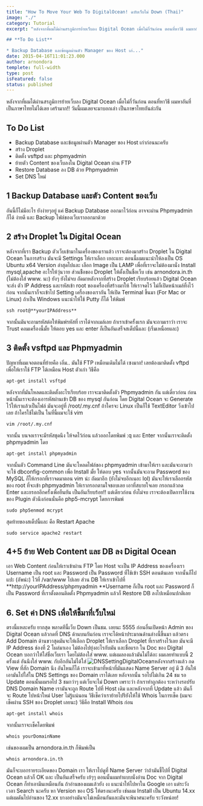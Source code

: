 ```yaml
---
title: "How To Move Your Web To DigitalOcean! ฉบับเว็บไม่ Down (Thai)"
image: "./"
category: Tutorial
excerpt: "หลังจากที่ผมได้ผ่านสรภูมิการย้ายเว็บลง Digital Ocean เมื่อไม่กี่วันก่อน ตอนที่หาวิธี ผมหาอันที่เป็นภาษาไทยไม่ได้เลย เศร้ามาก!! วันนี้ผมเลยจะมาบอกเล่า เป็นภาษาไทยกันล่ะกัน

## **To Do List**

* Backup Database และข้อมูลผ่านตัว Manager ของ Host เก่..."
date: 2015-04-16T11:01:23.000
author: arnondora
templete: full-width
type: post
isFeatured: false
status: published
---
```


หลังจากที่ผมได้ผ่านสรภูมิการย้ายเว็บลง Digital Ocean เมื่อไม่กี่วันก่อน ตอนที่หาวิธี ผมหาอันที่เป็นภาษาไทยไม่ได้เลย เศร้ามาก!! วันนี้ผมเลยจะมาบอกเล่า เป็นภาษาไทยกันล่ะกัน

## To Do List

* Backup Database และข้อมูลผ่านตัว Manager ของ Host เก่าก่อนนะครับ
* สร้าง Droplet
* ติดตั้ง vsftpd และ phpmyadmin
* ย้ายตัว Content ของเว็บลงใน Digital Ocean ผ่าน FTP
* Restore Database ลง DB ด้วย Phpmyadmin
* Set DNS ใหม่

## 1 Backup Database และตัว Content ของเว็บ
อันนี้ก็ไม่มีอะไร ยังง่ายๆอยู่ แค่ Backup Database ออกมาไว้ก่อน อาจจะผ่าน Phpmyadmin ก็ได้ ง่ายดี และ Backup ไฟล์ของเว็บเราออกมาด้วย

## 2 สร้าง Droplet ใน Digital Ocean
หลังจากที่เรา Backup ตัวเว็บเข้ามาในเครื่องของเราแล้ว เราจะต้องมาสร้าง Droplet ใน Digital Ocean
ในการสร้าง มันจะมี Settings ให้เราเลือก เยอะแยะ ตอนนี้ผมแนะนำให้ลงเป็น OS Ubuntu x64 Version ล่าสุดไปและ เลือก Image เป็น LAMP เพื่อที่เราจะไม่ต้องมานั่ง Install mysql,apache อะไรให้วุ่นวาย ส่วนช่ือของ Droplet ให้ตั้งเป็นชื่อเว็บ เช่น arnondora.in.th (ไม่ต้องใส่ www. นะ)
ยังๆ ยังไม่จบ ถัดมาหลังจากที่สร้าง Droplet เรียบร้อยแล้ว Digital Ocean จะส่ง ตัว IP Address และรหัสเข้า root ของเครื่องที่สร้างมาให้ ให้เราจดไว้ ไม่ก็เปิดหน้าเมล์ทิ้งไว้ก่อน จากนั้นเราก็จะเข้าไป Setting เครื่องของเรากัน
ให้เปิด Terminal ขึ้นมา (For Mac or Linux) ถ้าเป็น Windows แนะนำให้ใช้  Putty ก็ได้ ให้พิมพ์

    ssh root@**yourIPAddress**

จากนั้นมันจะถามรหัสต่อให้พิมพ์รหัสที่ เราได้จากเมล์เลย
ถ้าเราเข้าครั้งแรก มันจะถามเราว่า เราจะ Trust คอมเครื่องนี้มั้ย ให้ตอบ yes และ enter
ก็เป็นอันเสร็จสเต็ปนี้และ (เริ่มเหนื่อยและ)

## 3 ติดตั้ง vsftpd และ Phpmyadmin
ปัญหาที่ผมเจอตอนที่ย้ายคือ เอิ่ม.. มันใช้ FTP เหมือนเดิมไม่ได้ เซงมาก! เลยต้องมาติดตั้ง vftpd เพื่อให้เราใช้ FTP ได้เหมือน Host ตัวเก่า วิธีคือ

    apt-get install vsftpd

หลังจากที่มันโหลดและติดตั้งอะไรเรียบร้อย เราจะมาติดตั้งตัว Phpmyadmin กัน แต่เดี่ยวก่อน ก่อนหน้านั้นเราจะต้องเอารหัสผ่านเข้า DB ของ mysql กันก่อน โดย Digital Ocean จะ Generate ไว้ให้เราแล้วเป็นไฟล์ มันจะอยู่ที่ /root/.my.cnf ถ้าใครจะ Linux เป็นก็ใช้ TextEditor วิ่งเข้าไปเลย ถ้าใครใช้ไม่เป็น ในที่นี้ผมจะใช้ vim

    vim /root/.my.cnf

จากนั้น บนจอเราจะมีรหัสชุดนึง ให้จดไว้ก่อน แล้วออกโดยพิมพ์ :q และ Enter จากนั้นเราจะติดตั้ง phpmyadmin โดย

    apt-get install phpmyadmin

จากนั้นตัว Command Line มันจะโหลดไฟล์ของ phpmyadmin เข้ามาให้เรา และมันจะถามว่า
จะใช้ dbconfig-common เพื่อ Install มั้ย ให้ตอบ yes จากนั้นมันจะถาม Password ของ MySQL ก็ให้กรอกที่เราจดมาตอน vim น่ะ ถัดมาอีก (ยังไม่จบอีกเนอะ lol) มันจะให้เราเลือกรหัสของ root ที่จะเข้า phpmyadmin ให้เรากรอกตามใจชอบเลย เอาที่สบายใจเลย กรอกแล้วกด Enter และกรอกอีกครั้งเพื่อยืนยัน เป็นอันเรียบร้อย!!
แต่เดียวก่อน ยังไม่จบ เราจะต้องเปิดการใช้งานของ Plugin ตัวนึงก่อนนั่นคือ php5-mcrypt โดยการพิมพ์

    sudo php5enmod mcrypt

สุดท้ายของสเต็ปนี้และ คือ Restart Apache

    sudo service apache2 restart

## 4+5 ย้าย Web Content และ DB ลง Digital Ocean
เอา Web Content ก่อนให้เราเข้าผ่าน FTP โดย Host จะเป็น IP Address ของเครื่องเรา Username เป็น root และ Password เป็น Password ที่ใช้เข้า SSH ตอนต้นเลย จากนั้นก็ไปแปะ (อัพน่ะ) ไว้ที่ /var/www ไปเลย
ส่วน DB ให้เราเข้าไปที่ **http://yourIPAddress/phpmyadmin **Username ก็เป็น root และ Password ก็เป็น Password ที่เราตั้งตอนติดตั้ง Phpmyadmin แล้วก็ Restore DB ลงไปเหมือนปกติเลย

## 6\. Set ค่า DNS เพื่อให้ชี้มาที่เว็บใหม่
ตรงนี้แหละครับ ยากสุด พลาดทีนี้เว็บ Down เป็นชม. เลยนะ 5555 ก่อนอื่นเปิดหน้า Admin ของ Digital Ocean แล้วกดที่ DNS ด้านบนกันก่อน เราจะได้หน้าประมาณด้านล่างนี้ขึ้นมา แล้วตรง Add Domain ด้านขวาสุดมันจะให้เลือก  Droplet ให้เราเลือก Droplet ที่เราสร้างไว้เลย มันจะมี IP Address ช่องที่ 2 โผล่มาเอง ไม่ต้องไปยุ่งอะไรกับมัน และชื่อแรก ใน Doc ของ Digital Ocean บอกว่าให้ใส่ชื่อเว็บเรา โดยไม่ต้องใส่ www. แต่ผมลองแล้วมันไม่ได้อะ ผมเลยทำแบบนี้ 2 ครั้งแต่ อันนึงใส่ www. กับอีกอันไม่ได้ใส่
![DNSSettingDigitalOcean](http://www.arnondora.in.th/wp-content/uploads/2015/04/DNSSettingDigitalOcean.png)หลังจากสร้างแล้ว กด View ที่สัก Domain นึง อันไหนก็ได้ เราจะเข้ามาที่หน้าที่มันแสดง Name Server อยู่ มี 3 อันให้เอามันไปใส่ใน DNS Settings ของ Domain เราได้เลย
หลังจากนั้น รอไปไม่เกิน 24 ชม รอ Update ตอนนั้นผมรอไป 3 ชมกว่าๆ แต่เว็บจะไม่ Down เพราะว่า ถ้าเราทำถูกต้อง ระหว่างรอปรับ DNS Domain Name เรามันจะถูก Route ไปที่ Host เดิม และหลังจากที่ Update แล้ว มันก็จะ Route ไปหน้าใหม่ User ไม่รู้แน่นอน
วิธีเช็คว่าเราย้ายไปรึยังให้ใช้ Whois ในการเช็ค (ผมจะเช็คผ่าน SSH ของ Droplet เลยนะ) วิธีคือ Install Whois ก่อน

    apt-get install whois

จากนั้นเราจะเช็คโดยพิมพ์

    whois yourDomainName

เช่นของผมเป็น arnondora.in.th ก็พิมพ์เป็น

    whois arnondora.in.th

มันก็จะบอกรายระเอียดของ Domain เรา ให้เราไปดูที่ Name Server ว่าถ้ามันชี้ไปที่ Digital Ocean แล้วก็ OK และ
เป็นอันเสร็จครับ เย้ๆๆ ตอนนั้นผมทำแบบนั่งอ่าน Doc จาก Digital Ocean ก็ทำเอามึนเหมือนกัน ถ้าอ่านของผมแล้วยัง งง แนะนำให้ไปหาใน Google เอา แต่ระวังเวลา Search นะครับ หา Version ของ OS ให้ตรงนะครับ เช่นผม Install เป็น Ubuntu 14.xx แต่ผมดันไปอ่านของ 12.xx บางอย่างมันจะไม่เหมือนกันและมันจะพินาศนะครับ ระวังหน่อย!
